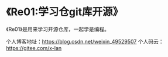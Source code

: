 # 《Re01:学习仓git库开源》

《Re01》是用来学习开源仓库，一起学是编程。

个人博客地址：https://blog.csdn.net/weixin_49529507
个人码云：https://gitee.com/x-lan